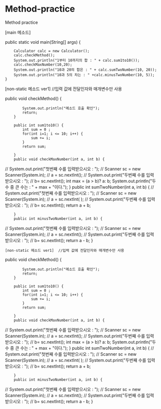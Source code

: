 # Method-practice
Method practice

[main 메소드]

public static void main(String[] args) {

		Calculator calc = new Calculator();
		calc.checkMethod();
		System.out.println("1부터 10까지의 합 : " + calc.sum1to10());
		calc.checkMaxNumber(10,20);
		System.out.println("10과 20의 합은 : " + calc.sumTwoNumber(10, 20));
		System.out.println("10과 5의 차는 : " +calc.minusTwoNumber(10, 5));
	}
  
  [non-static 메소드 ver1]  //입력 값에 전달인자와 매개변수만 사용

public void checkMethod() {

			System.out.println("메소드 호출 확인");
			return;
		}

		public int sum1to10() {
			int sum = 0 ;
			for(int i=1; i <= 10; i++) {
				sum += i;
			}
			return sum;

		}
		public void checkMaxNumber(int a, int b) {
//			System.out.print("첫번째 수를 입력받으시오 : ");
//			Scanner sc = new Scanner(System.in);
//			a = sc.nextInt();
//			System.out.print("두번째 수를 입력받으시오 : ");
//			b= sc.nextInt();
			int max = (a > b)? a: b;
			System.out.println("두 수 중 큰 수는 : " + max + "이다.");
		}
		public int sumTwoNumber(int a, int b) {
//			System.out.print("첫번째 수를 입력받으시오 : ");
//			Scanner sc = new Scanner(System.in);
//			a = sc.nextInt( );
//			System.out.print("두번째 수를 입력받으시오 : ");
//			b= sc.nextInt();
			return a + b;

		}
		public int minusTwoNumber(int a, int b) {
//			System.out.print("첫번째 수를 입력받으시오 : ");
//			Scanner sc = new Scanner(System.in);
//			a = sc.nextInt();
//			System.out.print("두번째 수를 입력받으시오 : ");
//			b= sc.nextInt();
			return a - b;
		}
    
    [non-static 메소드 ver1]  //입력 값에 전달인자와 매개변수만 사용

public void checkMethod() {

			System.out.println("메소드 호출 확인");
			return;
		}

		public int sum1to10() {
			int sum = 0 ;
			for(int i=1; i <= 10; i++) {
				sum += i;
			}
			return sum;

		}
		public void checkMaxNumber(int a, int b) {
//			System.out.print("첫번째 수를 입력받으시오 : ");
//			Scanner sc = new Scanner(System.in);
//			a = sc.nextInt();
//			System.out.print("두번째 수를 입력받으시오 : ");
//			b= sc.nextInt();
			int max = (a > b)? a: b;
			System.out.println("두 수 중 큰 수는 : " + max + "이다.");
		}
		public int sumTwoNumber(int a, int b) {
//			System.out.print("첫번째 수를 입력받으시오 : ");
//			Scanner sc = new Scanner(System.in);
//			a = sc.nextInt( );
//			System.out.print("두번째 수를 입력받으시오 : ");
//			b= sc.nextInt();
			return a + b;

		}
		public int minusTwoNumber(int a, int b) {
//			System.out.print("첫번째 수를 입력받으시오 : ");
//			Scanner sc = new Scanner(System.in);
//			a = sc.nextInt();
//			System.out.print("두번째 수를 입력받으시오 : ");
//			b= sc.nextInt();
			return a - b;
		}
